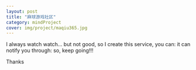 ```yaml
---
layout: post 
title: "麻球游戏社区"
category: mindProject
cover: img/project/maqiu365.jpg
---
```


I always watch watch...
but not good,
so I create this service,
you can:
it can notify you through:
so, keep going!!!

Thanks

